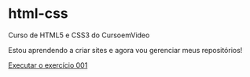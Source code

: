 # html-css
 Curso de HTML5 e CSS3 do CursoemVideo

  Estou aprendendo a criar sites e agora vou gerenciar meus repositórios!

<a href="https://franciscocristofolini26.github.io/HTML5-CSS/exercicios/ex001/index.html">Executar o exercício 001</a>
